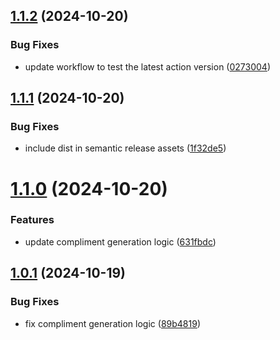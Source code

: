 ## [1.1.2](https://github.com/junjie-w/compliment-bot-action/compare/v1.1.1...v1.1.2) (2024-10-20)


### Bug Fixes

* update workflow to test the latest action version ([0273004](https://github.com/junjie-w/compliment-bot-action/commit/0273004bb12c4f34c13ab90a8b6a7e72d9ef15b3))

## [1.1.1](https://github.com/junjie-w/compliment-bot-action/compare/v1.1.0...v1.1.1) (2024-10-20)


### Bug Fixes

* include dist in semantic release assets ([1f32de5](https://github.com/junjie-w/compliment-bot-action/commit/1f32de5234266548e86ed1165b8accae4830f2f7))

# [1.1.0](https://github.com/junjie-w/compliment-bot-action/compare/v1.0.1...v1.1.0) (2024-10-20)


### Features

* update compliment generation logic ([631fbdc](https://github.com/junjie-w/compliment-bot-action/commit/631fbdcebb3daa7895fbf4ccbb5cf67eae2b2e0a))

## [1.0.1](https://github.com/junjie-w/compliment-bot-action/compare/v1.0.0...v1.0.1) (2024-10-19)


### Bug Fixes

* fix compliment generation logic ([89b4819](https://github.com/junjie-w/compliment-bot-action/commit/89b48197eb87163eb56c568a2846ae8f4b143a62))
